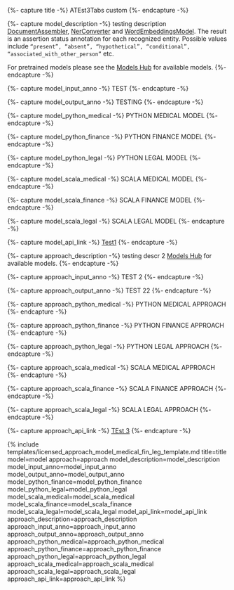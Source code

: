{%- capture title -%}
ATEst3Tabs custom
{%- endcapture -%}




{%- capture model_description -%}
testing description
[DocumentAssembler](/docs/en/annotators#documentassembler),
[NerConverter](/docs/en/annotators#nerconverter)
and [WordEmbeddingsModel](/docs/en/annotators#wordembeddings).
The result is an assertion status annotation for each recognized entity.
Possible values include `“present”, “absent”, “hypothetical”, “conditional”, “associated_with_other_person”` etc.

For pretrained models please see the
[Models Hub](https://nlp.johnsnowlabs.com/models?task=Assertion+Status) for available models.
{%- endcapture -%}

{%- capture model_input_anno -%}
TEST
{%- endcapture -%}

{%- capture model_output_anno -%}
TESTING
{%- endcapture -%}



{%- capture model_python_medical -%}
PYTHON MEDICAL MODEL
{%- endcapture -%}

{%- capture model_python_finance -%}
PYTHON FINANCE MODEL
{%- endcapture -%}

{%- capture model_python_legal -%}
PYTHON LEGAL MODEL
{%- endcapture -%}


{%- capture model_scala_medical -%}
SCALA MEDICAL MODEL
{%- endcapture -%}

{%- capture model_scala_finance -%}
SCALA FINANCE MODEL
{%- endcapture -%}

{%- capture model_scala_legal -%}
SCALA LEGAL MODEL
{%- endcapture -%}





{%- capture model_api_link -%}
[Test1](https://nlp.johnsnowlabs.com/licensed/api/com/johnsnowlabs/nlp/annotators/assertion/dl/AssertionDLModel)
{%- endcapture -%}

{%- capture approach_description -%}
testing descr 2
[Models Hub](https://nlp.johnsnowlabs.com/models?task=Assertion+Status) for available models.
{%- endcapture -%}

{%- capture approach_input_anno -%}
TEST 2
{%- endcapture -%}

{%- capture approach_output_anno -%}
TEST 22
{%- endcapture -%}




{%- capture approach_python_medical -%}
PYTHON MEDICAL APPROACH
{%- endcapture -%}

{%- capture approach_python_finance -%}
PYTHON FINANCE APPROACH
{%- endcapture -%}

{%- capture approach_python_legal -%}
PYTHON LEGAL APPROACH
{%- endcapture -%}


{%- capture approach_scala_medical -%}
SCALA MEDICAL APPROACH
{%- endcapture -%}

{%- capture approach_scala_finance -%}
SCALA FINANCE APPROACH
{%- endcapture -%}

{%- capture approach_scala_legal -%}
SCALA LEGAL APPROACH
{%- endcapture -%}





{%- capture approach_api_link -%}
[TEst 3](https://nlp.johnsnowlabs.com/licensed/api/com/johnsnowlabs/nlp/annotators/assertion/dl/AssertionDLApproach)
{%- endcapture -%}


{% include templates/licensed_approach_model_medical_fin_leg_template.md
title=title
model=model
approach=approach
model_description=model_description
model_input_anno=model_input_anno
model_output_anno=model_output_anno
model_python_finance=model_python_finance
model_python_legal=model_python_legal
model_scala_medical=model_scala_medical
model_scala_finance=model_scala_finance
model_scala_legal=model_scala_legal
model_api_link=model_api_link
approach_description=approach_description
approach_input_anno=approach_input_anno
approach_output_anno=approach_output_anno
approach_python_medical=approach_python_medical
approach_python_finance=approach_python_finance
approach_python_legal=approach_python_legal
approach_scala_medical=approach_scala_medical
approach_scala_legal=approach_scala_legal
approach_api_link=approach_api_link
%}
